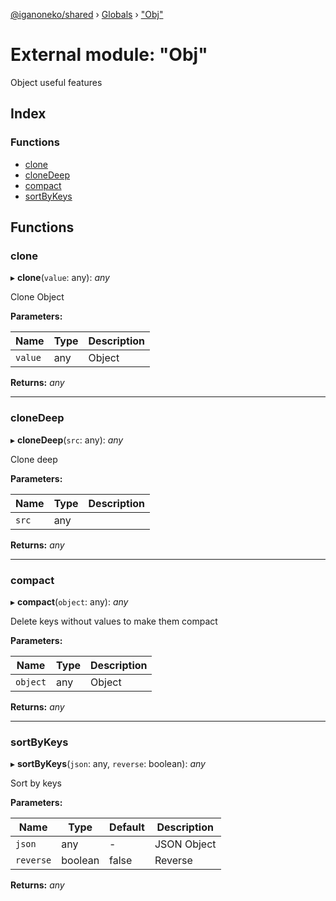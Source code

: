 [@iganoneko/shared](../README.md) › [Globals](../globals.md) › ["Obj"](_obj_.md)

# External module: "Obj"

Object useful features

## Index

### Functions

* [clone](_obj_.md#clone)
* [cloneDeep](_obj_.md#clonedeep)
* [compact](_obj_.md#compact)
* [sortByKeys](_obj_.md#sortbykeys)

## Functions

###  clone

▸ **clone**(`value`: any): *any*

Clone Object

**Parameters:**

Name | Type | Description |
------ | ------ | ------ |
`value` | any | Object  |

**Returns:** *any*

___

###  cloneDeep

▸ **cloneDeep**(`src`: any): *any*

Clone deep

**Parameters:**

Name | Type | Description |
------ | ------ | ------ |
`src` | any |   |

**Returns:** *any*

___

###  compact

▸ **compact**(`object`: any): *any*

Delete keys without values to make them compact

**Parameters:**

Name | Type | Description |
------ | ------ | ------ |
`object` | any | Object  |

**Returns:** *any*

___

###  sortByKeys

▸ **sortByKeys**(`json`: any, `reverse`: boolean): *any*

Sort by keys

**Parameters:**

Name | Type | Default | Description |
------ | ------ | ------ | ------ |
`json` | any | - | JSON Object |
`reverse` | boolean | false | Reverse  |

**Returns:** *any*
